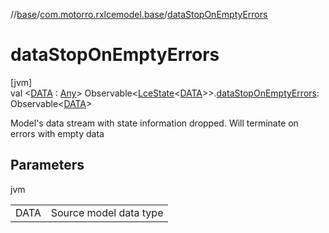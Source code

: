 //[base](../../index.md)/[com.motorro.rxlcemodel.base](index.md)/[dataStopOnEmptyErrors](data-stop-on-empty-errors.md)

# dataStopOnEmptyErrors

[jvm]\
val &lt;[DATA](data-stop-on-empty-errors.md) : [Any](https://kotlinlang.org/api/latest/jvm/stdlib/kotlin/-any/index.html)&gt; Observable&lt;[LceState](-lce-state/index.md)&lt;[DATA](data-stop-on-empty-errors.md)&gt;&gt;.[dataStopOnEmptyErrors](data-stop-on-empty-errors.md): Observable&lt;[DATA](data-stop-on-empty-errors.md)&gt;

Model's data stream with state information dropped. Will terminate on errors with empty data

## Parameters

jvm

| | |
|---|---|
| DATA | Source model data type |
